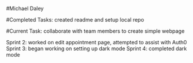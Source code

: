 #Michael Daley

#Completed Tasks: created readme and setup local repo

#Current Task: collaborate with team members to create simple webpage

Sprint 2: 
  worked on edit appointment page, attempted to assist with Auth0
Sprint 3:
  began working on setting up dark mode
Sprint 4:
  completed dark mode 

